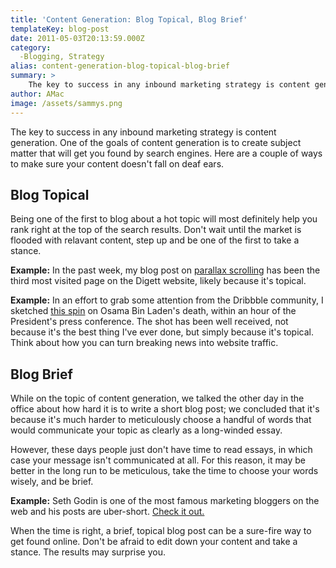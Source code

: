 ```yaml
---
title: 'Content Generation: Blog Topical, Blog Brief'
templateKey: blog-post
date: 2011-05-03T20:13:59.000Z
category: 
  -Blogging, Strategy
alias: content-generation-blog-topical-blog-brief
summary: > 
  	The key to success in any inbound marketing strategy is content generation. One of the goals of content generation is to create subject matter that will get you found by search engines. Here are a couple of ways to make sure your content doesn't fall on deaf ears.  	 
author: AMac
image: /assets/sammys.png
---
```


The key to success in any inbound marketing strategy is content generation. One of the goals of content generation is to create subject matter that will get you found by search engines. Here are a couple of ways to make sure your content doesn't fall on deaf ears.

Blog Topical
------------

Being one of the first to blog about a hot topic will most definitely help you rank right at the top of the search results. Don't wait until the market is flooded with relavant content, step up and be one of the first to take a stance.

**Example:** In the past week, my blog post on [parallax scrolling](/insights/custom-web-design-trends-parallax-scrolling) has been the third most visited page on the Digett website, likely because it's topical.

**Example:** In an effort to grab some attention from the Dribbble community, I sketched [this spin](https://dribbble.com/shots/159442-Out-of-Business?list=following) on Osama Bin Laden's death, within an hour of the President's press conference. The shot has been well received, not because it's the best thing I've ever done, but simply because it's topical. Think about how you can turn breaking news into website traffic.

Blog Brief
----------

While on the topic of content generation, we talked the other day in the office about how hard it is to write a short blog post; we concluded that it's because it's much harder to meticulously choose a handful of words that would communicate your topic as clearly as a long-winded essay.

However, these days people just don't have time to read essays, in which case your message isn't communicated at all. For this reason, it may be better in the long run to be meticulous, take the time to choose your words wisely, and be brief.

**Example:** Seth Godin is one of the most famous marketing bloggers on the web and his posts are uber-short. [Check it out.](http://sethgodin.typepad.com/)

When the time is right, a brief, topical blog post can be a sure-fire way to get found online. Don't be afraid to edit down your content and take a stance. The results may surprise you.